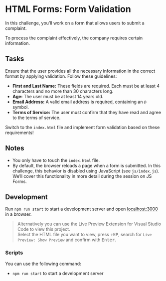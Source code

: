 # HTML Forms: Form Validation

In this challenge, you’ll work on a form that allows users to submit a complaint.

To process the complaint effectively, the company requires certain information.

## Tasks

Ensure that the user provides all the necessary information in the correct format by applying validation. Follow these guidelines:

- **First and Last Name:** These fields are required. Each must be at least 4 characters and no more than 30 characters long.
- **Age:** The user must be at least 14 years old.
- **Email Address:** A valid email address is required, containing an `@` symbol.
- **Terms of Service:** The user must confirm that they have read and agree to the terms of service.

Switch to the `index.html` file and implement form validation based on these requirements!

## Notes

- You only have to touch the `index.html` file.
- By default, the browser reloads a page when a form is submitted. In this challenge, this behavior is disabled using JavaScript (see `js/index.js`). We’ll cover this functionality in more detail during the session on JS Forms.

## Development

Run `npm run start` to start a development server and open [localhost:3000](http://localhost:3000) in a browser.

> Alternatively you can use the Live Preview Extension for Visual Studio Code to view this project.  
> Select the HTML file you want to view, press <kbd>⇧</kbd><kbd>⌘</kbd><kbd>P</kbd>, search for `Live Preview: Show Preview` and confirm with <kbd>Enter</kbd>.

### Scripts

You can use the following command:

- `npm run start` to start a development server
